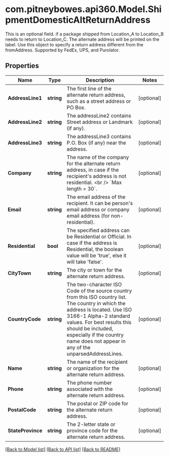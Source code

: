 # com.pitneybowes.api360.Model.ShipmentDomesticAltReturnAddress
This is an optional field. if a package shipped from Location_A to Location_B needs to return to Location_C. The alternate address will be printed on the label. Use this object to specify a return address different from the fromAddress. Supported by FedEx, UPS, and Purolator.

## Properties

Name | Type | Description | Notes
------------ | ------------- | ------------- | -------------
**AddressLine1** | **string** | The first line of the alternate return address, such as a street address or PO Box. | [optional] 
**AddressLine2** | **string** | The addressLine2 contains Street address or Landmark (if any). | [optional] 
**AddressLine3** | **string** | The addressLine3 contains P.O. Box (if any) near the address. | [optional] 
**Company** | **string** | The name of the company for the alternate return address, in case if the recipient&#39;s address is not residential. &lt;br /&gt; &#x60;Max length &#x3D; 30&#x60;. | [optional] 
**Email** | **string** | The email address of the recipient. It can be person&#39;s email address or company email address (for non-residential). | [optional] 
**Residential** | **bool** | The specified address can be Residential or Official. In case if the address is Residential, the boolean value will be &#39;true&#39;, else it will take &#39;false&#39;. | [optional] 
**CityTown** | **string** | The city or town for the alternate return address. | [optional] 
**CountryCode** | **string** | The two-character ISO Code of the source country from this ISO country list.  The country in which the address is located. Use ISO 3166-1 Alpha-2 standard values. For best results this should be included, especially if the country name does not appear in any of the unparsedAddressLines. | [optional] 
**Name** | **string** | The name of the recipient or organization for the alternate return address. | [optional] 
**Phone** | **string** | The phone number associated with the alternate return address. | [optional] 
**PostalCode** | **string** | The postal or ZIP code for the alternate return address. | [optional] 
**StateProvince** | **string** | The 2-letter state or province code for the alternate return address. | [optional] 

[[Back to Model list]](../../README.md#documentation-for-models) [[Back to API list]](../../README.md#documentation-for-api-endpoints) [[Back to README]](../../README.md)


